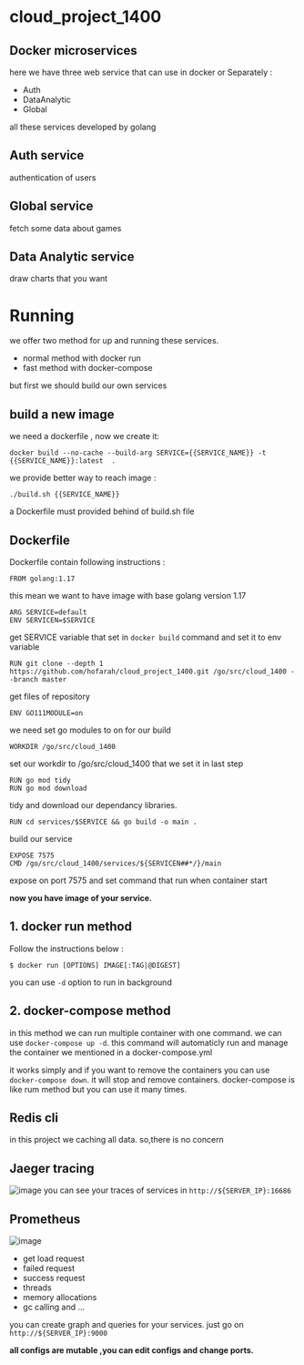 # cloud_project_1400
## Docker microservices

here we have three web service that can use in docker or Separately :
- Auth
- DataAnalytic
- Global

all these services developed by golang
## Auth service
authentication of users

## Global service
fetch some data about games

## Data Analytic service
draw charts that you want

# Running
we offer two method for up and running these services.
- normal method with docker run
- fast method with docker-compose

but first we should build our own services
## build a new image
we need a dockerfile , now we create it:
```
docker build --no-cache --build-arg SERVICE={{SERVICE_NAME}} -t {{SERVICE_NAME}}:latest  . 

```
we provide better way to reach image :
```
./build.sh {{SERVICE_NAME}}

```
a Dockerfile must provided behind of build.sh file

## Dockerfile
Dockerfile contain following instructions :
```
FROM golang:1.17
```
this mean we want to have image with base golang version 1.17
```
ARG SERVICE=default
ENV SERVICEN=$SERVICE
```
get SERVICE variable that set in ``` docker build ``` command and set it to env variable
```
RUN git clone --depth 1 https://github.com/hofarah/cloud_project_1400.git /go/src/cloud_1400 --branch master
```
get files of repository
```
ENV GO111MODULE=on
```
we need set go modules to on for our build

```
WORKDIR /go/src/cloud_1400
```
set our workdir to /go/src/cloud_1400 that we set it in last step 
```
RUN go mod tidy
RUN go mod download
```
tidy and download our dependancy libraries.

```
RUN cd services/$SERVICE && go build -o main .
```
build our service
```
EXPOSE 7575
CMD /go/src/cloud_1400/services/${SERVICEN##*/}/main
```                                                           
expose on port 7575 and set command that run when container start



**now you have image of your service.**

## 1. docker run method
Follow the instructions below :
```
$ docker run [OPTIONS] IMAGE[:TAG|@DIGEST] 
```
you can use ```-d``` option to run in background


## 2. docker-compose method
in this method we can run multiple container with one command. we can use ```docker-compose up -d```. this command will automaticly run and manage the container we mentioned in a docker-compose.yml 

it works simply and if you want to remove the containers you can use ```docker-compose down```. it will stop and remove containers. docker-compose is like rum method but you can use it many times.


## Redis cli
in this project we caching all data.
so,there is no concern

## Jaeger tracing
![image](https://user-images.githubusercontent.com/53389261/145643530-63441a00-a124-49d9-93e7-7f176172b040.png)
you can see your traces of services in ```http://${SERVER_IP}:16686```

## Prometheus
![image](https://user-images.githubusercontent.com/53389261/145643827-2d7bd06f-5faf-45cf-8c1c-e9085c13b4c0.png)

* get load request
* failed request
* success request 
* threads
* memory allocations
* gc calling and ...

you can create graph and queries for your services. just go on ```http://${SERVER_IP}:9000```

**all configs are mutable ,you can edit configs and change ports.**
